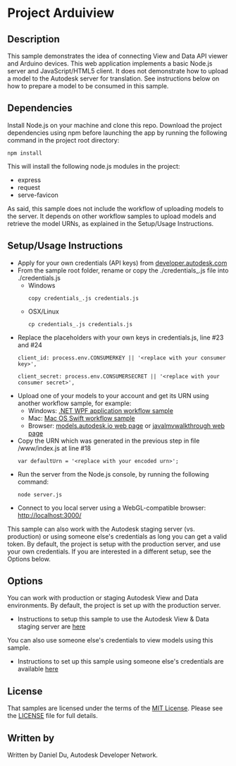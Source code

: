 

# Project Arduiview




## Description
This sample demonstrates the idea of connecting View and Data API viewer and Arduino devices. This web application implements a basic Node.js server and JavaScript/HTML5 client. It does not demonstrate how to upload a model to the Autodesk server for translation. See instructions below on how to prepare a model to be consumed in this sample.


## Dependencies
Install Node.js on your machine and clone this repo. Download the project dependencies using npm before launching the app by running 
the following command in the project root directory:
```
npm install
```
This will install the following node.js modules in the project:
- express
- request
- serve-favicon

As said, this sample does not include the workflow of uploading models to the server.
It depends on other workflow samples to upload models and retrieve the model URNs, as explained in the Setup/Usage Instructions.


## Setup/Usage Instructions
 
* Apply for your own credentials (API keys) from [developer.autodesk.com](http://developer.autodesk.com)
* From the sample root folder, rename or copy the ./credentials_.js file into ./credentials.js <br />
  * Windows <br />
    ```
    copy credentials_.js credentials.js 
	```
  * OSX/Linux <br />
    ```
    cp credentials_.js credentials.js  
	```
* Replace the placeholders with your own keys in credentials.js, line #23 and #24 <br />
  ```
  client_id: process.env.CONSUMERKEY || '<replace with your consumer key>',
  
  client_secret: process.env.CONSUMERSECRET || '<replace with your consumer secret>',
  ```
* Upload one of your models to your account and get its URN using another workflow sample, for example:
  - Windows: [.NET WPF application workflow sample](https://github.com/Developer-Autodesk/workflow-wpf-view.and.data.api) 
  - Mac: [Mac OS Swift workflow sample](https://github.com/Developer-Autodesk/workflow-macos-swift-view.and.data.api)
  - Browser: [models.autodesk.io web page](http://models.autodesk.io) or [javalmvwalkthrough web page](http://javalmvwalkthrough-vq2mmximxb.elasticbeanstalk.com)
* Copy the URN which was generated in the previous step in file /www/index.js at line #18 <br />
  ```
  var defaultUrn = '<replace with your encoded urn>';
  ```
* Run the server from the Node.js console, by running the following command: <br />
  ```
  node server.js
  ```
* Connect to you local server using a WebGL-compatible browser: [http://localhost:3000/](http://localhost:3000/)


This sample can also work with the Autodesk staging server (vs. production) or using someone else's credentials as long you can get a valid token. 
By default, the project is setup with the production server, and use your own credentials. 
If you are interested in a different setup, see the Options below.

## Options

You can work with production or staging Autodesk View and Data environments. 
By default, the project is set up with the production server.

* Instructions to setup this sample to use the Autodesk View & Data staging server are [here](https://github.com/Developer-Autodesk/workflow-node.js-view.and.data.api/blob/master/README-stg.md) 


You can also use someone else's credentials to view models using this sample.

* Instructions to set up this sample using someone else's credentials are available [here](https://github.com/Developer-Autodesk/workflow-node.js-view.and.data.api/blob/master/README-option.md) 


## License

That samples are licensed under the terms of the [MIT License](http://opensource.org/licenses/MIT). Please see the [LICENSE](LICENSE) file for full details.


## Written by 

Written by Daniel Du, Autodesk Developer Network.

